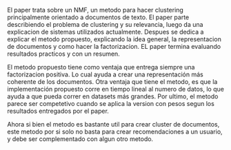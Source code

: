 El paper trata sobre un NMF, un metodo para hacer clustering principalmente orientado a documentos de texto. El paper parte describiendo el problema de clustering y su relevancia, luego da una explicacion de sistemas utilizados actualmente. Despues se dedica a explicar el metodo propuesto, explicando la idea general, la representacion de documentos y como hacer la factorizacion. EL paper termina evaluando resultados practicos y con un resumen.

El metodo propuesto tiene como ventaja que entrega siempre una factorizacion positiva. Lo cual ayuda a crear una representación más coherente de los documentos. Otra ventaja que tiene el metodo, es que la implementación propuesto corre en tiempo lineal al numero de datos, lo que ayuda a que pueda correr en datasets más grandes.
Por ultimo, el metodo parece ser competetivo cuando se aplica la version con pesos segun los resultados entregados por el paper.

Ahora si bien el metodo es bastante util para crear cluster de documentos, este metodo por si solo no basta para crear recomendaciones a un usuario, y debe ser complementado con algun otro metodo.
